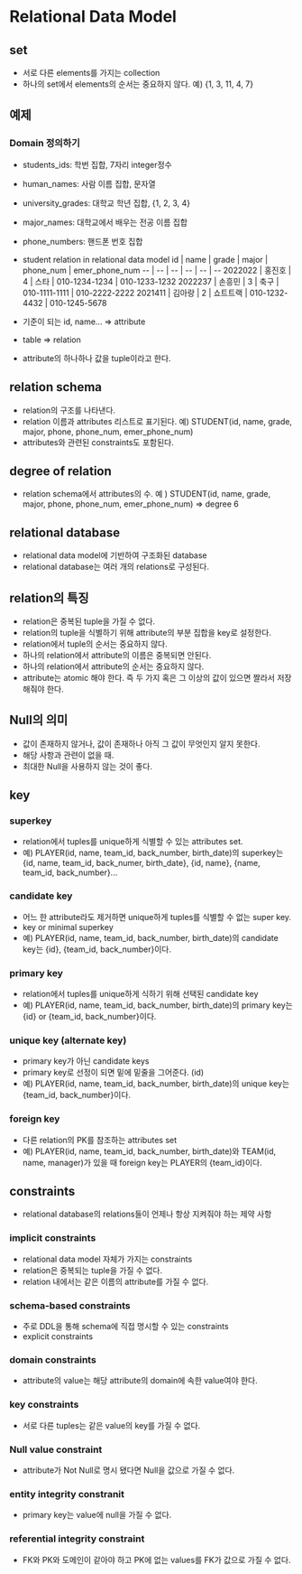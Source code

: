 # Relational Data Model

## set
- 서로 다른 elements를 가지는 collection
- 하나의 set에서 elements의 순서는 중요하지 않다. 예) {1, 3, 11, 4, 7}

## 예제 
### Domain 정의하기
- students_ids: 학번 집합, 7자리 integer정수
- human_names: 사람 이름 집합, 문자열
- university_grades: 대학교 학년 집합, {1, 2, 3, 4}
- major_names: 대학교에서 배우는 전공 이름 집합
- phone_numbers: 핸드폰 번호 집합
- student relation in relational data model
id | name | grade | major | phone_num | emer_phone_num
-- | -- | -- | -- | -- | --
2022022 | 홍진호 | 4 | 스타 | 010-1234-1234 | 010-1233-1232
2022237 | 손흥민 | 3 | 축구 | 010-1111-1111 | 010-2222-2222
2021411 | 김아랑 | 2 | 쇼트트랙 | 010-1232-4432 | 010-1245-5678

- 기준이 되는 id, name... => attribute
- table => relation
- attribute의 하나하나 값을 tuple이라고 한다.

## relation schema
- relation의 구조를 나타낸다.
- relation 이름과 attributes 리스트로 표기된다. 예) STUDENT(id, name, grade, major, phone, phone_num, emer_phone_num)
- attributes와 관련된 constraints도 포함된다.

## degree of relation
- relation schema에서 attributes의 수. 예 ) STUDENT(id, name, grade, major, phone, phone_num, emer_phone_num) => degree 6

## relational database
- relational data model에 기반하여 구조화된 database
- relational database는 여러 개의 relations로 구성된다.

## relation의 특징
- relation은 중복된 tuple을 가질 수 없다.
- relation의 tuple을 식별하기 위해 attribute의 부분 집합을 key로 설정한다.
- relation에서 tuple의 순서는 중요하지 않다.
- 하나의 relation에서 attribute의 이름은 중복되면 안된다.
- 하나의 relation에서 attribute의 순서는 중요하지 않다.
- attribute는 atomic 해야 한다. 즉 두 가지 혹은 그 이상의 값이 있으면 짤라서 저장해줘야 한다.

## Null의 의미
- 값이 존재하지 않거나, 값이 존재하나 아직 그 값이 무엇인지 알지 못한다.
- 해당 사항과 관련이 없을 때. 
- 최대한 Null을 사용하지 않는 것이 좋다.

## key
### superkey
- relation에서 tuples를 unique하게 식별할 수 있는 attributes set.
- 예) PLAYER(id, name, team_id, back_number, birth_date)의 superkey는 {id, name, team_id, back_numer, birth_date}, {id, name}, {name, team_id, back_number}...

### candidate key
- 어느 한 attribute라도 제거하면 unique하게 tuples를 식별할 수 없는 super key.
- key or minimal superkey
- 예) PLAYER(id, name, team_id, back_number, birth_date)의 candidate key는 {id}, {team_id, back_number}이다.

### primary key
- relation에서 tuples를 unique하게 식하기 위해 선택된 candidate key
- 예) PLAYER(id, name, team_id, back_number, birth_date)의 primary key는 {id} or {team_id, back_number}이다.

### unique key (alternate key)
- primary key가 아닌 candidate keys
- primary key로 선정이 되면 밑에 밑줄을 그어준다. (id)
- 예) PLAYER(id, name, team_id, back_number, birth_date)의 unique key는 {team_id, back_number}이다.

### foreign key
- 다른 relation의 PK를 참조하는 attributes set
- 예) PLAYER(id, name, team_id, back_number, birth_date)와 TEAM(id, name, manager)가 있을 때 foreign key는 PLAYER의 {team_id}이다.

## constraints
- relational database의 relations들이 언제나 항상 지켜줘야 하는 제약 사항

### implicit constraints
- relational data model 자체가 가지는 constraints
- relation은 중복되는 tuple을 가질 수 없다.
- relation 내에서는 같은 이름의 attribute를 가질 수 없다.

### schema-based constraints
- 주로 DDL을 통해 schema에 직접 명시할 수 있는 constraints
- explicit constraints

### domain constraints
- attribute의 value는 해당 attribute의 domain에 속한 value여야 한다.

### key constraints
- 서로 다른 tuples는 같은 value의 key를 가질 수 없다.

### Null value constraint
- attribute가 Not Null로 명시 됐다면 Null을 값으로 가질 수 없다.

### entity integrity constranit
- primary key는 value에 null을 가질 수 없다.

### referential integrity constraint
- FK와 PK와 도메인이 같아야 하고 PK에 없는 values를 FK가 값으로 가질 수 없다.























